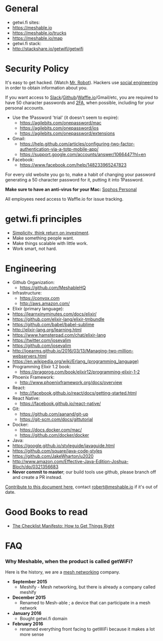 # General
 - getwi.fi sites:
  - https://meshable.io
  - https://meshable.io/trucks
  - https://meshable.io/map
 - getwi.fi stack:
  - http://stackshare.io/getwifi/getwifi

# Security Policy

It's easy to get hacked. (Watch [Mr. Robot](http://www.imdb.com/title/tt4158110/)).
Hackers use [social engineering](https://en.wikipedia.org/wiki/Social_engineering_(security)) in order to obtain information about you.

If you want access to [Slack](https://slack.com)/[Github](https://github.com)/[Waffle.io](https://waffle.io)/Gmail/etc, you are required to have 50 character passwords and [2FA](https://en.wikipedia.org/wiki/Two-factor_authentication), when possible, including for your personal accounts.

 - Use the 1Password 'trial' (it doesn't seem to expire):
   - https://agilebits.com/onepassword/mac
   - https://agilebits.com/onepassword/ios
   - https://agilebits.com/onepassword/extensions
 - Gmail:
   - https://help.github.com/articles/configuring-two-factor-authentication-via-a-totp-mobile-app/
   - https://support.google.com/accounts/answer/1066447?hl=en
 - Facebook:
   - https://www.facebook.com/help/148233965247823

For every old website you go to, make a habit of changing your password generating a 50 character password for it, putting it into 1Password.

**Make sure to have an anti-virus for your Mac:** [Sophos Personal](https://www.sophos.com/en-us/products/free-tools/sophos-antivirus-for-mac-home-edition.aspx)

All employees need access to Waffle.io for issue tracking.

# getwi.fi principles
  - [Simplicity, think return on investment](http://marguskoiduste.eu/images/the_general_problem-974.png).
  - Make something people want.
  - Make things scalable with little work.
  - Work smart, not hard.

# Engineering
 - Github Organization:
   - https://github.com/MeshableHQ
 - Infrastructure:
   - https://convox.com
   - http://aws.amazon.com/
 - Elixir (primary language):
  - https://learnxinyminutes.com/docs/elixir/
  - https://github.com/elixir-lang/elixir-tmbundle
  - https://github.com/babel/babel-sublime
  - http://elixir-lang.org/learning.html
  - https://www.hamsterpad.com/chat/elixir-lang
  - https://twitter.com/josevalim
  - https://github.com/josevalim
  - http://joearms.github.io/2016/03/13/Managing-two-million-webservers.html
  - https://en.wikipedia.org/wiki/Erlang_(programming_language)
  - Programming Elixir 1.2 book:
    - https://pragprog.com/book/elixir12/programming-elixir-1-2
  - Phoenix Framework:
    - http://www.phoenixframework.org/docs/overview
  - React:
    - http://facebook.github.io/react/docs/getting-started.html
  - React Native:
    - https://facebook.github.io/react-native/
 - Git:
    - https://github.com/aanand/git-up
    - https://git-scm.com/docs/gittutorial
 - Docker:
   - https://docs.docker.com/mac/
   - https://github.com/docker/docker
 - Java:
  - https://google.github.io/styleguide/javaguide.html
  - https://github.com/square/java-code-styles
  - https://github.com/JakeWharton/u2020
  - http://www.amazon.com/Effective-Java-Edition-Joshua-Bloch/dp/0321356683
 - **Never commit to master**; our build tools use github, please branch off and create a PR instead.

[Contribute to this document here](https://github.com/MeshableHQ/onboard), contact robert@meshable.io if it's out of date.

# Good Books to read

 - [The Checklist Manifesto: How to Get Things Right](http://www.amazon.com/The-Checklist-Manifesto-Things-Right/dp/0312430000)

# FAQ

### Why Meshable, when the product is called getWiFi?

Here is the history, we are a [mesh networking](https://en.wikipedia.org/wiki/Mesh_networking) company.

 - **September 2015**
   - Meshify - Mesh networking, but there is already a company called meshify
 - **December 2015**
   - Renamed to Mesh-able ; a device that can participate in a mesh network
 - **January 2016**
   - Bought getwi.fi domain
 - **February 2016**
   - renamed everything front facing to getWiFi because it makes a lot more sense
